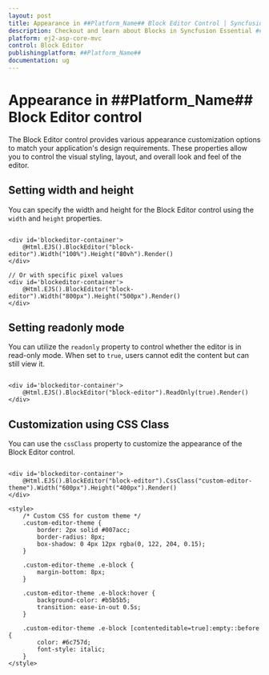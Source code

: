 ```yaml
---
layout: post
title: Appearance in ##Platform_Name## Block Editor Control | Syncfusion
description: Checkout and learn about Blocks in Syncfusion Essential ##Platform_Name## Block Editor control, its elements, and more.
platform: ej2-asp-core-mvc
control: Block Editor
publishingplatform: ##Platform_Name##
documentation: ug
---
```


# Appearance in ##Platform_Name## Block Editor control

The Block Editor control provides various appearance customization options to match your application's design requirements. These properties allow you to control the visual styling, layout, and overall look and feel of the editor.

## Setting width and height

You can specify the width and height for the Block Editor control using the `width` and `height` properties.

```cshtml

<div id='blockeditor-container'>
    @Html.EJS().BlockEditor("block-editor").Width("100%").Height("80vh").Render()
</div>

// Or with specific pixel values
<div id='blockeditor-container'>
    @Html.EJS().BlockEditor("block-editor").Width("800px").Height("500px").Render()
</div>

```

## Setting readonly mode

You can utilize the `readonly` property to control whether the editor is in read-only mode. When set to `true`, users cannot edit the content but can still view it.

```cshtml

<div id='blockeditor-container'>
    @Html.EJS().BlockEditor("block-editor").ReadOnly(true).Render()
</div>

```

## Customization using CSS Class

You can use the `cssClass` property to customize the appearance of the Block Editor control.

```cshtml

<div id='blockeditor-container'>
    @Html.EJS().BlockEditor("block-editor").CssClass("custom-editor-theme").Width("600px").Height("400px").Render()
</div>

<style>
    /* Custom CSS for custom theme */
    .custom-editor-theme {
        border: 2px solid #007acc;
        border-radius: 8px;
        box-shadow: 0 4px 12px rgba(0, 122, 204, 0.15);
    }

    .custom-editor-theme .e-block {
        margin-bottom: 8px;
    }

    .custom-editor-theme .e-block:hover {
        background-color: #b5b5b5;
        transition: ease-in-out 0.5s;
    }

    .custom-editor-theme .e-block [contenteditable=true]:empty::before {
        color: #6c757d;
        font-style: italic;
    }
</style>

```
